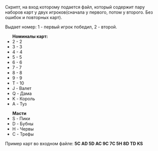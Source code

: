<p>Скрипт, на вход которому подается файл, который содержит пару наборов карт у двух игроков(сначала у первого, потом у второго. Без ошибок и повторных карт).</p>
<p>Выдает номер: 1 - первый игрок победил, 2 - второй.</p>

<ul>
	<b>Номиналы карт:</b>
	<li>2 - 2</li>
	<li>3 - 3</li>
	<li>4 - 4</li>
	<li>5 - 5</li>
	<li>6 - 6</li>
	<li>7 - 7</li>
	<li>8 - 8</li>
	<li>9 - 9</li>
	<li>T - 10</li>
	<li>J - Валет</li>
	<li>Q - Дама</li>
	<li>K - Король</li>
	<li>A - Туз</li>
</ul>
<ul>
	<b>Масти</b>
	<li>S - Пики</li>
	<li>D - Бубны</li>
	<li>H - Червы</li>
	<li>C - Трефы</li>
</ul>
<p>Пример карт во входном файле: <b>5C AD 5D AC 9C 7C 5H 8D TD KS</b></p>


